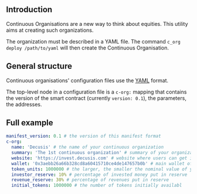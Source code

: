 ## Introduction
Continuous Organisations are a new way to think about equities.
This utility aims at creating such organizations.

The organization must be described in a YAML file.
The command `c_org deploy /path/to/yaml` will then create the Continuous Organisation.

## General structure
Continuous organisations' configuration files use the
[YAML](<http://yaml.org/spec/1.1/current.html>) format.

The top-level node in a configuration file is a ``c-org:`` mapping
that contains the version of the smart contract (currently ``version: 0.1``), the parameters, the addresses.

## Full example

```yaml
manifest_version: 0.1 # the version of this manifest format
c-org:
  name: 'Decusis' # the name of your continuous organization
  summary: 'The 1st continuous organization' # summary of your organization (optional)
  website: 'https://invest.decusis.com' # website where users can get interact with your continuous organization (optional)
  wallet: '0x3aebb26a66b328cd8a60415710ce4de147657b0b' # main wallet of the organization
  token_units: 1000000 # the larger, the smaller the nominal value of your token (keep default if in doubt)
  investor_reserve: 10% # percentage of invested money put in reserve
  revenue_reserve: 30% # percentage of revenues put in reserve
  initial_tokens: 1000000 # the number of tokens initially availabl
```
